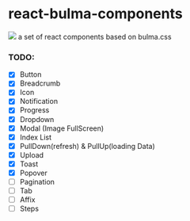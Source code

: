 # react-bulma-components
[![](https://api.travis-ci.org/blackLearning/react-bulma-components.svg?branch=master)](https://travis-ci.org/blackLearning/react-bulma-components)
a set of react components based on bulma.css

### TODO:
- [x] Button
- [x] Breadcrumb
- [x] Icon
- [x] Notification
- [x] Progress
- [x] Dropdown
- [x] Modal (Image FullScreen)
- [x] Index List
- [x] PullDown(refresh) & PullUp(loading Data)
- [x] Upload
- [x] Toast
- [x] Popover
- [ ] Pagination
- [ ] Tab
- [ ] Affix
- [ ] Steps
